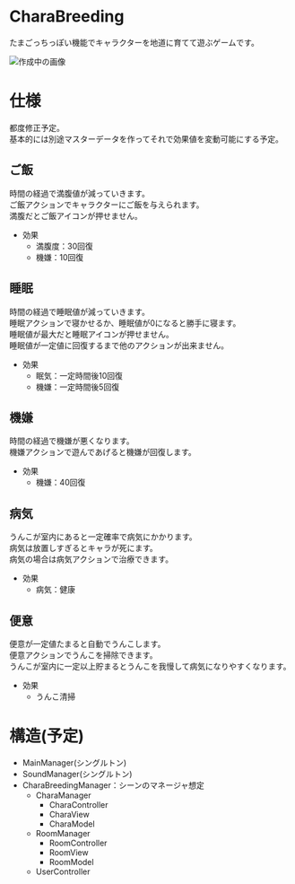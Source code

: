 # CharaBreeding
たまごっちっぽい機能でキャラクターを地道に育てて遊ぶゲームです。 

![作成中の画像](https://scontent-nrt1-1.xx.fbcdn.net/v/t1.0-9/69108682_2964655817092933_8795317518618066944_n.jpg?_nc_cat=101&_nc_oc=AQkubwWLgixC4tL1a4E0RXEmej1hsb9IsjieArqenFLM-wj_Q26q1JaSdPSRy_xl8Kw&_nc_ht=scontent-nrt1-1.xx&oh=90a652ed7d00debdfced43a510166b9c&oe=5DD38E47)



# 仕様
都度修正予定。  
基本的には別途マスターデータを作ってそれで効果値を変動可能にする予定。

## ご飯
時間の経過で満腹値が減っていきます。  
ご飯アクションでキャラクターにご飯を与えられます。  
満腹だとご飯アイコンが押せません。
+ 効果
  + 満腹度：30回復
  + 機嫌：10回復

## 睡眠
時間の経過で睡眠値が減っていきます。  
睡眠アクションで寝かせるか、睡眠値が0になると勝手に寝ます。  
睡眠値が最大だと睡眠アイコンが押せません。  
睡眠値が一定値に回復するまで他のアクションが出来ません。  
+ 効果
  + 眠気：一定時間後10回復
  + 機嫌：一定時間後5回復

## 機嫌
時間の経過で機嫌が悪くなります。  
機嫌アクションで遊んであげると機嫌が回復します。  
+ 効果
  + 機嫌：40回復

## 病気
うんこが室内にあると一定確率で病気にかかります。  
病気は放置しすぎるとキャラが死にます。  
病気の場合は病気アクションで治療できます。
+ 効果
  + 病気：健康

## 便意
便意が一定値たまると自動でうんこします。  
便意アクションでうんこを掃除できます。  
うんこが室内に一定以上貯まるとうんこを我慢して病気になりやすくなります。
+ 効果
  + うんこ清掃

# 構造(予定)
+ MainManager(シングルトン)
+ SoundManager(シングルトン)
+ CharaBreedingManager：シーンのマネージャ想定
  + CharaManager
    + CharaController
    + CharaView
    + CharaModel
  + RoomManager
    + RoomController
    + RoomView
    + RoomModel
  + UserController
